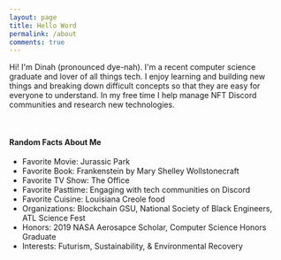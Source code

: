 ```yaml
---
layout: page
title: Hello Word
permalink: /about
comments: true
---
```


<div class="row justify-content-between">
<div class="col-md-8 pr-5">

<p> Hi! I'm Dinah (pronounced dye-nah). I'm a recent computer science graduate and lover of all things tech. I enjoy learning and building new things and breaking down difficult concepts so that they are easy for everyone to understand. In my free time I help manage NFT Discord communities and research new technologies.</p><br>
<h4>Random Facts About Me</h4>
<ul> 
  <li>Favorite Movie: Jurassic Park</li>  
  <li>Favorite Book: Frankenstein by Mary Shelley Wollstonecraft</li>
  <li>Favorite TV Show: The Office</li>
  <li>Favorite Pasttime: Engaging with tech communities on Discord</li>
  <li>Favorite Cuisine: Louisiana Creole food</li>
  <li>Organizations: Blockchain GSU, National Society of Black Engineers, ATL Science Fest</li>
  <li>Honors: 2019 NASA Aerosapce Scholar, Computer Science Honors Graduate</li> 
  <li>Interests: Futurism, Sustainability, & Environmental Recovery</li>  
</ul><br>
</div>
</div>
